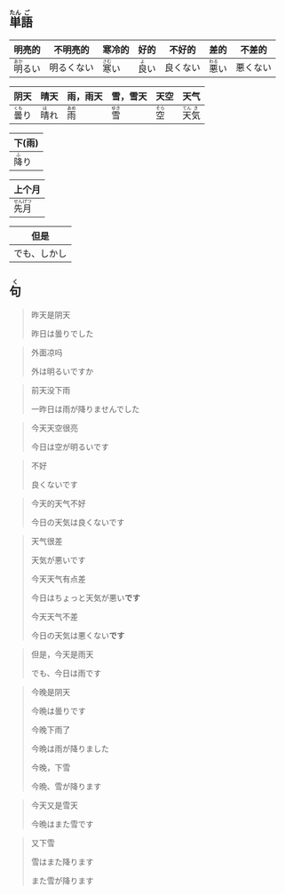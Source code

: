 ## <ruby>単<rt>たん</rt>語<rt>ご</rt></ruby>

| 明亮的                         | 不明亮的  | 寒冷的                        | 好的                        | 不好的  | 差的                         | 不差的  |
| --------------------------- | ----- | -------------------------- | ------------------------- | ---- | -------------------------- | ---- |
| <ruby>明<rt>あか</rt>るい</ruby> | 明るくない | <ruby>寒<rt>さむ</rt>い</ruby> | <ruby>良<rt>よ</rt>い</ruby> | 良くない | <ruby>悪<rt>わる</rt>い</ruby> | 悪くない |

| 阴天                         | 晴天                        | 雨，雨天                      | 雪，雪天                      | 天空                        | 天气                                   |
| -------------------------- | ------------------------- | ------------------------- | ------------------------- | ------------------------- | ------------------------------------ |
| <ruby>曇<rt>くも</rt>り</ruby> | <ruby>晴<rt>は</rt>れ</ruby> | <ruby>雨<rt>あめ</rt></ruby> | <ruby>雪<rt>ゆき</rt></ruby> | <ruby>空<rt>そら</rt></ruby> | <ruby>天<rt>てん</rt>気<rt>き</rt></ruby> |

| 下(雨)                      |
| ------------------------- |
| <ruby>降<rt>ふ</rt>り</ruby> |

| 上个月                                   |
| ------------------------------------- |
| <ruby>先<rt>せん</rt>月<rt>げつ</rt></ruby> |

| 但是     |
| ------ |
| でも、しかし |

## <ruby>句<rt>く</rt></ruby>

> 昨天是阴天
> 
> 昨日は曇りでした

> 外面凉吗
> 
> 外は明るいですか

> 前天没下雨
> 
> 一昨日は雨が降りませんでした

> 今天天空很亮
> 
> 今日は空が明るいです

> 不好
> 
> 良くないです

> 今天的天气不好
> 
> 今日の天気は良くないです

> 天气很差
> 
> 天気が悪いです
> 
> 今天天气有点差
> 
> 今日はちょっと天気が悪い**です**
> 
> 今天天气不差
> 
> 今日の天気は悪くない**です**

> 但是，今天是雨天
> 
> でも、今日は雨です

> 今晚是阴天
> 
> 今晩は曇りです
> 
> 今晚下雨了
> 
> 今晩は雨が降りました
> 
> 今晚，下雪
> 
> 今晩、雪が降ります

> 今天又是雪天
> 
> 今晩はまた雪です

> 又下雪
> 
> 雪はまた降ります
> 
> また雪が降ります
